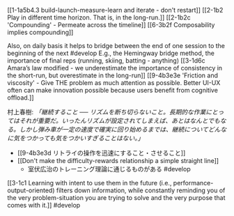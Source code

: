 [[1-1a5b4.3 build-launch-measure-learn and iterate - don't restart]]
	[[2-1b2 Play in different time horizon. That is, in the long-run.]]
		[[2-1b2c 'Compounding' - Permeate across the timeline]]
			[[6-3b2f Composability implies compounding]]

Also, on daily basis it helps to bridge between the end of one session to the beginning of the next #develop 
	E.g., the Hemingway bridge method, the importance of final reps (running, skiing, batting - anything)
		[[3-1d6c Amara’s law modified - we underestimate the importance of consistency in the short-run, but overestimate in the long-run]]
			[[9-4b3e3e 'Friction and viscosity' - Give THE problem as much attention as possible. Better UI-UX often can make innovation possible because users benefit from cognitive offload.]]

村上春樹:
	*「継続すること ── リズムを断ち切らないこと。長期的な作業にとってはそれが重要だ。いったんリズムが設定されてしまえば、あとはなんとでもなる。しかし弾み車が一定の速度で確実に回り始めるまでは、継続についてどんなに気をつかっても気をつかいすぎることはない。」*

- [[9-4b3e3d リトライの操作を迅速にすること・させること]]
- [[Don't make the difficulty-rewards relationship a simple straight line]]
	- 室伏広治のトレーニング理論に通じるものがある #develop 

[[3-1c1 Learning with intent to use them in the future (i.e., performance-output-oriented) filters down information, while constantly reminding you of the very problem-situation you are trying to solve and the very purpose that comes with it.]] #develop 